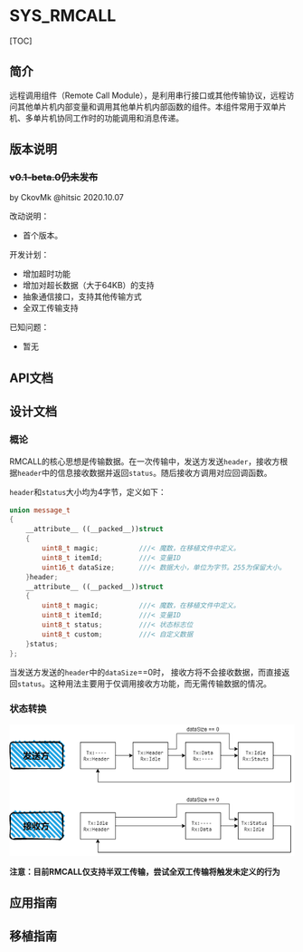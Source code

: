 # SYS_RMCALL

[TOC]

## 简介

远程调用组件（Remote Call Module），是利用串行接口或其他传输协议，远程访问其他单片机内部变量和调用其他单片机内部函数的组件。本组件常用于双单片机、多单片机协同工作时的功能调用和消息传递。





## 版本说明

### ~~v0.1-beta.0仍未发布~~

by CkovMk @hitsic 2020.10.07

改动说明：

- 首个版本。

开发计划：

- 增加超时功能
- 增加对超长数据（大于64KB）的支持
- 抽象通信接口，支持其他传输方式
- 全双工传输支持

已知问题：

- 暂无



## API文档





## 设计文档

### 概论

RMCALL的核心思想是传输数据。在一次传输中，发送方发送`header`，接收方根据`header`中的信息接收数据并返回`status`。随后接收方调用对应回调函数。

`header`和`status`大小均为4字节，定义如下：

```c++
union message_t
{
    __attribute__ ((__packed__))struct
    {
        uint8_t magic;			///< 魔数，在移植文件中定义。
        uint8_t itemId;			///< 变量ID
        uint16_t dataSize;		///< 数据大小，单位为字节。255为保留大小。
    }header;
    __attribute__ ((__packed__))struct
    {
        uint8_t magic;			///< 魔数，在移植文件中定义。
        uint8_t itemId;			///< 变量ID
        uint8_t status;			///< 状态标志位
        uint8_t custom;			///< 自定义数据
    }status;
};
```

当发送方发送的`header`中的`dataSize`==0时， 接收方将不会接收数据，而直接返回`status`。这种用法主要用于仅调用接收方功能，而无需传输数据的情况。



### 状态转换

![sys_rmCall_flowchart_001](sys_rmcall.assets/sys_rmCall_flowchart_001.png)



**注意：目前RMCALL仅支持半双工传输，尝试全双工传输将触发未定义的行为**





## 应用指南





## 移植指南



